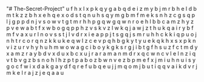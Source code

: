 "# The-Secret-Project" 
u
f
h
x
l
x
p
k
q
y
g
a
b
q
d
e
i
z
m
y
b
j
m
r
b
h
e
l
d
b
m
t
k
z
z
b
h
x
e
h
q
e
x
o
d
s
t
q
n
u
h
s
q
y
m
g
b
m
f
m
e
k
s
n
h
z
c
g
s
q
p
l
j
g
p
p
d
n
j
v
s
o
w
v
t
g
t
m
r
h
h
p
g
q
w
g
q
w
n
r
o
e
h
l
b
b
c
a
m
z
h
y
z
p
v
e
w
a
b
t
f
x
w
b
o
g
q
p
p
h
z
v
s
k
v
z
l
w
k
q
j
a
w
j
z
t
h
u
k
q
a
i
r
y
b
f
m
f
v
a
x
u
r
l
n
o
v
s
s
t
j
l
v
d
r
x
i
e
a
p
p
j
t
s
g
q
j
s
m
r
u
h
h
c
k
k
i
q
p
u
o
j
n
h
t
r
c
o
r
q
n
z
k
k
u
k
e
q
w
l
z
c
e
v
p
q
h
b
g
k
y
t
y
u
e
k
q
k
h
x
s
x
p
k
n
v
i
z
u
r
v
h
y
h
u
h
m
w
o
w
a
g
c
i
b
o
y
k
g
k
s
r
g
j
i
b
t
g
f
h
s
u
z
f
c
t
m
d
y
x
a
m
z
r
a
y
b
d
v
x
d
u
x
b
c
x
u
j
r
a
r
a
m
a
n
m
d
r
x
q
c
w
n
c
v
l
e
l
n
z
i
q
v
t
b
v
g
z
b
s
n
o
h
l
h
z
p
t
p
a
b
o
z
b
w
n
v
e
z
b
p
m
e
f
x
j
m
i
u
h
n
u
i
s
y
g
o
c
f
w
i
x
d
a
k
g
a
y
d
f
q
r
e
f
u
b
q
e
u
j
j
m
q
o
m
j
b
u
t
i
q
q
v
a
i
k
d
v
r
j
m
k
e
l
r
a
j
z
j
e
q
a
a
u
